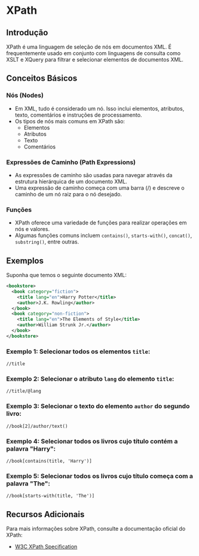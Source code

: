 # XPath

## Introdução

XPath é uma linguagem de seleção de nós em documentos XML. É frequentemente usado em conjunto com linguagens de consulta como XSLT e XQuery para filtrar e selecionar elementos de documentos XML.

## Conceitos Básicos

### Nós (Nodes)

- Em XML, tudo é considerado um nó. Isso inclui elementos, atributos, texto, comentários e instruções de processamento.
- Os tipos de nós mais comuns em XPath são:
  - Elementos
  - Atributos
  - Texto
  - Comentários

### Expressões de Caminho (Path Expressions)

- As expressões de caminho são usadas para navegar através da estrutura hierárquica de um documento XML.
- Uma expressão de caminho começa com uma barra (/) e descreve o caminho de um nó raiz para o nó desejado.

### Funções

- XPath oferece uma variedade de funções para realizar operações em nós e valores.
- Algumas funções comuns incluem `contains()`, `starts-with()`, `concat()`, `substring()`, entre outras.

## Exemplos

Suponha que temos o seguinte documento XML:

```xml
<bookstore>
  <book category="fiction">
    <title lang="en">Harry Potter</title>
    <author>J.K. Rowling</author>
  </book>
  <book category="non-fiction">
    <title lang="en">The Elements of Style</title>
    <author>William Strunk Jr.</author>
  </book>
</bookstore>
```

### Exemplo 1: Selecionar todos os elementos `title`:

```xpath
//title
```

### Exemplo 2: Selecionar o atributo `lang` do elemento `title`:

```xpath
//title/@lang
```

### Exemplo 3: Selecionar o texto do elemento `author` do segundo livro:

```xpath
//book[2]/author/text()
```

### Exemplo 4: Selecionar todos os livros cujo título contém a palavra "Harry":

```xpath
//book[contains(title, 'Harry')]
```

### Exemplo 5: Selecionar todos os livros cujo título começa com a palavra "The":

```xpath
//book[starts-with(title, 'The')]
```

## Recursos Adicionais

Para mais informações sobre XPath, consulte a documentação oficial do XPath:

- [W3C XPath Specification](https://www.w3.org/TR/xpath/)
